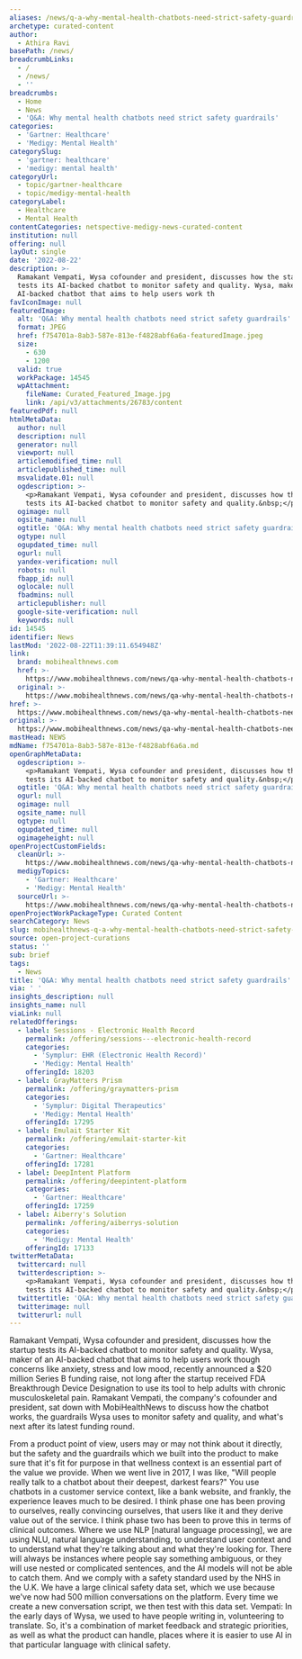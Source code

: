 ```yaml
---
aliases: /news/q-a-why-mental-health-chatbots-need-strict-safety-guardrails
archetype: curated-content
author:
  - Athira Ravi
basePath: /news/
breadcrumbLinks:
  - /
  - /news/
  - ''
breadcrumbs:
  - Home
  - News
  - 'Q&A: Why mental health chatbots need strict safety guardrails'
categories:
  - 'Gartner: Healthcare'
  - 'Medigy: Mental Health'
categorySlug:
  - 'gartner: healthcare'
  - 'medigy: mental health'
categoryUrl:
  - topic/gartner-healthcare
  - topic/medigy-mental-health
categoryLabel:
  - Healthcare
  - Mental Health
contentCategories: netspective-medigy-news-curated-content
institution: null
offering: null
layOut: single
date: '2022-08-22'
description: >-
  Ramakant Vempati, Wysa cofounder and president, discusses how the startup
  tests its AI-backed chatbot to monitor safety and quality. Wysa, maker of an
  AI-backed chatbot that aims to help users work th
favIconImage: null
featuredImage:
  alt: 'Q&A: Why mental health chatbots need strict safety guardrails'
  format: JPEG
  href: f754701a-8ab3-587e-813e-f4828abf6a6a-featuredImage.jpeg
  size:
    - 630
    - 1200
  valid: true
  workPackage: 14545
  wpAttachment:
    fileName: Curated_Featured_Image.jpg
    link: /api/v3/attachments/26783/content
featuredPdf: null
htmlMetaData:
  author: null
  description: null
  generator: null
  viewport: null
  articlemodified_time: null
  articlepublished_time: null
  msvalidate.01: null
  ogdescription: >-
    <p>Ramakant Vempati, Wysa cofounder and president, discusses how the startup
    tests its AI-backed chatbot to monitor safety and quality.&nbsp;</p>
  ogimage: null
  ogsite_name: null
  ogtitle: 'Q&A: Why mental health chatbots need strict safety guardrails'
  ogtype: null
  ogupdated_time: null
  ogurl: null
  yandex-verification: null
  robots: null
  fbapp_id: null
  oglocale: null
  fbadmins: null
  articlepublisher: null
  google-site-verification: null
  keywords: null
id: 14545
identifier: News
lastMod: '2022-08-22T11:39:11.654948Z'
link:
  brand: mobihealthnews.com
  href: >-
    https://www.mobihealthnews.com/news/qa-why-mental-health-chatbots-need-strict-safety-guardrails
  original: >-
    https://www.mobihealthnews.com/news/qa-why-mental-health-chatbots-need-strict-safety-guardrails
href: >-
  https://www.mobihealthnews.com/news/qa-why-mental-health-chatbots-need-strict-safety-guardrails
original: >-
  https://www.mobihealthnews.com/news/qa-why-mental-health-chatbots-need-strict-safety-guardrails
mastHead: NEWS
mdName: f754701a-8ab3-587e-813e-f4828abf6a6a.md
openGraphMetaData:
  ogdescription: >-
    <p>Ramakant Vempati, Wysa cofounder and president, discusses how the startup
    tests its AI-backed chatbot to monitor safety and quality.&nbsp;</p>
  ogtitle: 'Q&A: Why mental health chatbots need strict safety guardrails'
  ogurl: null
  ogimage: null
  ogsite_name: null
  ogtype: null
  ogupdated_time: null
  ogimageheight: null
openProjectCustomFields:
  cleanUrl: >-
    https://www.mobihealthnews.com/news/qa-why-mental-health-chatbots-need-strict-safety-guardrails
  medigyTopics:
    - 'Gartner: Healthcare'
    - 'Medigy: Mental Health'
  sourceUrl: >-
    https://www.mobihealthnews.com/news/qa-why-mental-health-chatbots-need-strict-safety-guardrails
openProjectWorkPackageType: Curated Content
searchCategory: News
slug: mobihealthnews-q-a-why-mental-health-chatbots-need-strict-safety-guardrails
source: open-project-curations
status: ''
sub: brief
tags:
  - News
title: 'Q&A: Why mental health chatbots need strict safety guardrails'
via: ' '
insights_description: null
insights_name: null
viaLink: null
relatedOfferings:
  - label: Sessions - Electronic Health Record
    permalink: /offering/sessions---electronic-health-record
    categories:
      - 'Symplur: EHR (Electronic Health Record)'
      - 'Medigy: Mental Health'
    offeringId: 18203
  - label: GrayMatters Prism
    permalink: /offering/graymatters-prism
    categories:
      - 'Symplur: Digital Therapeutics'
      - 'Medigy: Mental Health'
    offeringId: 17295
  - label: Emulait Starter Kit
    permalink: /offering/emulait-starter-kit
    categories:
      - 'Gartner: Healthcare'
    offeringId: 17281
  - label: DeepIntent Platform
    permalink: /offering/deepintent-platform
    categories:
      - 'Gartner: Healthcare'
    offeringId: 17259
  - label: Aiberry's Solution
    permalink: /offering/aiberrys-solution
    categories:
      - 'Medigy: Mental Health'
    offeringId: 17133
twitterMetaData:
  twittercard: null
  twitterdescription: >-
    <p>Ramakant Vempati, Wysa cofounder and president, discusses how the startup
    tests its AI-backed chatbot to monitor safety and quality.&nbsp;</p>
  twittertitle: 'Q&A: Why mental health chatbots need strict safety guardrails'
  twitterimage: null
  twitterurl: null
---
```

Ramakant Vempati, Wysa cofounder and president, discusses how the startup tests its AI-backed chatbot to monitor safety and quality. Wysa, maker of an AI-backed chatbot that aims to help users work though concerns like anxiety, stress and low mood, recently announced a $20 million Series B funding raise, not long after the startup received FDA Breakthrough Device Designation to use its tool to help adults with chronic musculoskeletal pain. Ramakant Vempati, the company&#39;s cofounder and president, sat down with MobiHealthNews to discuss how the chatbot works, the guardrails Wysa uses to monitor safety and quality, and what&#39;s next after its latest funding round.

From a product point of view, users may or may not think about it directly, but the safety and the guardrails which we built into the product to make sure that it&#39;s fit for purpose in that wellness context is an essential part of the value we provide. When we went live in 2017, I was like, &quot;Will people really talk to a chatbot about their deepest, darkest fears?&quot; You use chatbots in a customer service context, like a bank website, and frankly, the experience leaves much to be desired. I think phase one has been proving to ourselves, really convincing ourselves, that users like it and they derive value out of the service. I think phase two has been to prove this in terms of clinical outcomes. Where we use NLP \[natural language processing\], we are using NLU, natural language understanding, to understand user context and to understand what they&#39;re talking about and what they&#39;re looking for. There will always be instances where people say something ambiguous, or they will use nested or complicated sentences, and the AI models will not be able to catch them. And we comply with a safety standard used by the NHS in the U.K. We have a large clinical safety data set, which we use because we&#39;ve now had 500 million conversations on the platform. Every time we create a new conversation script, we then test with this data set. Vempati: In the early days of Wysa, we used to have people writing in, volunteering to translate. So, it&#39;s a combination of market feedback and strategic priorities, as well as what the product can handle, places where it is easier to use AI in that particular language with clinical safety.
